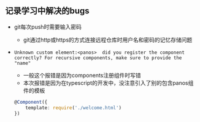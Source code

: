 
## 记录学习中解决的bugs

+ git每次push时需要输入密码
  + git通过http或https的方式连接远程仓库时用户名和密码的记忆存储问题


+ `Unknown custom element:<panos>  did you register the component correctly? For recursive components, make sure to provide the "name"`
	+ 一般这个报错是因为components注册组件时写错
	+ 本次报错是因为在typescript的开发中，没注意引入了别的包含panos组件的模板
	```ts
	@Component({
	    template: require('./welcome.html')
	})
	```
